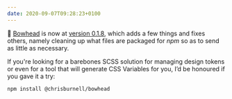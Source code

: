 ```yaml
---
date: 2020-09-07T09:28:23+0100
---
```


🚚 [Bowhead](https://chrisburnell.com/bowhead/) is now at [version 0.1.8](https://github.com/chrisburnell/bowhead/releases/tag/0.1.8), which adds a few things and fixes others, namely cleaning up what files are packaged for *npm* so as to send as little as necessary.

If you're looking for a barebones SCSS solution for managing design tokens or even for a tool that will generate CSS Variables for you, I’d be honoured if you gave it a try:

```bash
npm install @chrisburnell/bowhead
```
